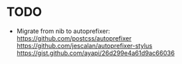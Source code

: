 # TODO

* Migrate from nib to autoprefixer:
https://github.com/postcss/autoprefixer
https://github.com/jescalan/autoprefixer-stylus
https://gist.github.com/ayapi/26d299e4a61d9ac66036

